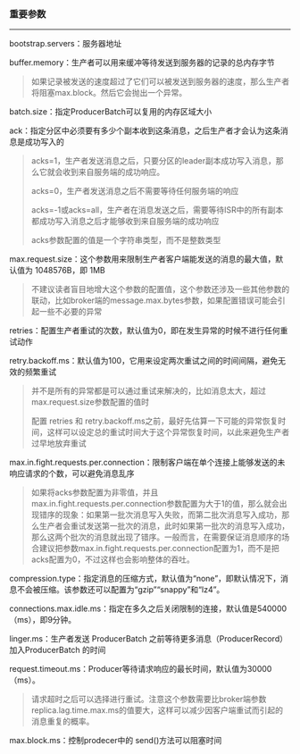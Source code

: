 ### 重要参数

------

bootstrap.servers：服务器地址

buffer.memory：生产者可以用来缓冲等待发送到服务器的记录的总内存字节

> 如果记录被发送的速度超过了它们可以被发送到服务器的速度，那么生产者将阻塞max.block。然后它会抛出一个异常。

batch.size：指定ProducerBatch可以复用的内存区域大小

ack：指定分区中必须要有多少个副本收到这条消息，之后生产者才会认为这条消息是成功写入的

> acks=1，生产者发送消息之后，只要分区的leader副本成功写入消息，那么它就会收到来自服务端的成功响应。
>
> acks=0，生产者发送消息之后不需要等待任何服务端的响应
>
> acks=-1或acks=all，生产者在消息发送之后，需要等待ISR中的所有副本都成功写入消息之后才能够收到来自服务端的成功响应
>
> acks参数配置的值是一个字符串类型，而不是整数类型

max.request.size：这个参数用来限制生产者客户端能发送的消息的最大值，默认值为 1048576B，即 1MB

> 不建议读者盲目地增大这个参数的配置值，这个参数还涉及一些其他参数的联动，比如broker端的message.max.bytes参数，如果配置错误可能会引起一些不必要的异常

retries：配置生产者重试的次数，默认值为0，即在发生异常的时候不进行任何重试动作

retry.backoff.ms：默认值为100，它用来设定两次重试之间的时间间隔，避免无效的频繁重试

> 并不是所有的异常都是可以通过重试来解决的，比如消息太大，超过max.request.size参数配置的值时
>
> 配置 retries 和 retry.backoff.ms之前，最好先估算一下可能的异常恢复时间，这样可以设定总的重试时间大于这个异常恢复时间，以此来避免生产者过早地放弃重试

max.in.fight.requests.per.connection：限制客户端在单个连接上能够发送的未响应请求的个数，可以避免消息乱序

> 如果将acks参数配置为非零值，并且max.in.fight.requests.per.connection参数配置为大于1的值，那么就会出现错序的现象：如果第一批次消息写入失败，而第二批次消息写入成功，那么生产者会重试发送第一批次的消息，此时如果第一批次的消息写入成功，那么这两个批次的消息就出现了错序。一般而言，在需要保证消息顺序的场合建议把参数max.in.fight.requests.per.connection配置为1，而不是把acks配置为0，不过这样也会影响整体的吞吐。

compression.type：指定消息的压缩方式，默认值为“none”，即默认情况下，消息不会被压缩。该参数还可以配置为“gzip”“snappy”和“lz4”。

connections.max.idle.ms：指定在多久之后关闭限制的连接，默认值是540000（ms），即9分钟。

linger.ms：生产者发送 ProducerBatch 之前等待更多消息（ProducerRecord）加入ProducerBatch 的时间

request.timeout.ms：Producer等待请求响应的最长时间，默认值为30000（ms）。

> 请求超时之后可以选择进行重试。注意这个参数需要比broker端参数replica.lag.time.max.ms的值要大，这样可以减少因客户端重试而引起的消息重复的概率。

max.block.ms：控制prodecer中的 send()方法可以阻塞时间

